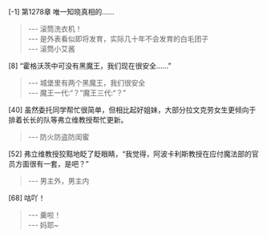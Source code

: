 
[-1] 第1278章 唯一知晓真相的……
>--- 滚筒洗衣机！<br>
>--- 是外表看似即将发育，实际几十年不会发育的白毛团子<br>
>--- 滚筒小艾酱<br>

[8] “霍格沃茨中可没有黑魔王，我们现在很安全……”
>--- 城堡里有两个黑魔王，我们很安全<br>
>--- 魔王一代:“？”魔王三代:“？”<br>

[40] 虽然委托同学帮忙很简单，但相比起好姐妹，大部分拉文克劳女生更倾向于排着长长的队等弗立维教授帮忙更新。
>--- 防火防盗防闺蜜<br>

[52] 弗立维教授狡黠地眨了眨眼睛，“我觉得，阿波卡利斯教授在应付魔法部的官员方面很有一套，是吧？”
>--- 男主外，男主内<br>

[68] 咕吖！
>--- 羹啦！<br>
>--- 妈耶~<br>
